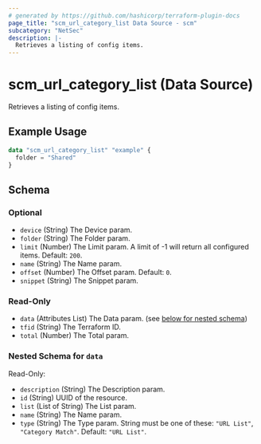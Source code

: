 ```yaml
---
# generated by https://github.com/hashicorp/terraform-plugin-docs
page_title: "scm_url_category_list Data Source - scm"
subcategory: "NetSec"
description: |-
  Retrieves a listing of config items.
---
```


# scm_url_category_list (Data Source)

Retrieves a listing of config items.

## Example Usage

```terraform
data "scm_url_category_list" "example" {
  folder = "Shared"
}
```

<!-- schema generated by tfplugindocs -->
## Schema

### Optional

- `device` (String) The Device param.
- `folder` (String) The Folder param.
- `limit` (Number) The Limit param. A limit of -1 will return all configured items. Default: `200`.
- `name` (String) The Name param.
- `offset` (Number) The Offset param. Default: `0`.
- `snippet` (String) The Snippet param.

### Read-Only

- `data` (Attributes List) The Data param. (see [below for nested schema](#nestedatt--data))
- `tfid` (String) The Terraform ID.
- `total` (Number) The Total param.

<a id="nestedatt--data"></a>
### Nested Schema for `data`

Read-Only:

- `description` (String) The Description param.
- `id` (String) UUID of the resource.
- `list` (List of String) The List param.
- `name` (String) The Name param.
- `type` (String) The Type param. String must be one of these: `"URL List"`, `"Category Match"`. Default: `"URL List"`.

